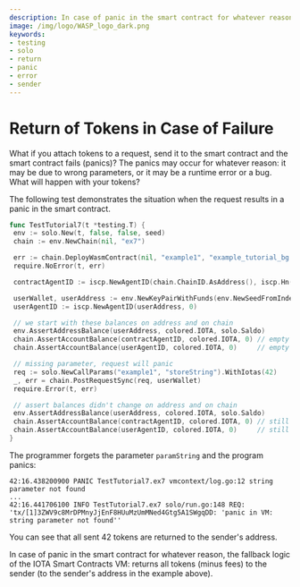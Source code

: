 ```yaml
---
description: In case of panic in the smart contract for whatever reason, the fallback logic of the ISCP VM returns all tokens (minus fees) to the sender.
image: /img/logo/WASP_logo_dark.png
keywords:
- testing
- solo
- return
- panic
- error
- sender
---
```

# Return of Tokens in Case of Failure

What if you attach tokens to a request, send it to the smart
contract and the smart contract fails (panics)? The panics may occur for
whatever reason: it may be due to wrong parameters, or it may be a runtime
error or a bug. What will happen with your tokens?

The following test demonstrates the situation when the request results in a
panic in the smart contract.

```go
func TestTutorial7(t *testing.T) {
 env := solo.New(t, false, false, seed)
 chain := env.NewChain(nil, "ex7")

 err := chain.DeployWasmContract(nil, "example1", "example_tutorial_bg.wasm")
 require.NoError(t, err)

 contractAgentID := iscp.NewAgentID(chain.ChainID.AsAddress(), iscp.Hn("example1"))

 userWallet, userAddress := env.NewKeyPairWithFunds(env.NewSeedFromIndex(5))
 userAgentID := iscp.NewAgentID(userAddress, 0)

 // we start with these balances on address and on chain
 env.AssertAddressBalance(userAddress, colored.IOTA, solo.Saldo)
 chain.AssertAccountBalance(contractAgentID, colored.IOTA, 0) // empty
 chain.AssertAccountBalance(userAgentID, colored.IOTA, 0)     // empty

 // missing parameter, request will panic
 req := solo.NewCallParams("example1", "storeString").WithIotas(42)
 _, err = chain.PostRequestSync(req, userWallet)
 require.Error(t, err)

 // assert balances didn't change on address and on chain
 env.AssertAddressBalance(userAddress, colored.IOTA, solo.Saldo)
 chain.AssertAccountBalance(contractAgentID, colored.IOTA, 0) // still empty
 chain.AssertAccountBalance(userAgentID, colored.IOTA, 0)     // still empty
}
```

The programmer forgets the parameter `paramString` and the program panics:

```log
42:16.438200900 PANIC TestTutorial7.ex7 vmcontext/log.go:12 string parameter not found
...
42:16.441706100 INFO TestTutorial7.ex7 solo/run.go:148 REQ: 'tx/[1]3ZWV9c8MrDPMnyJjEnF8HUuMzUmMNed4Gtg5A1SWgqDD: 'panic in VM: string parameter not found''
```

You can see that all sent 42 tokens are returned to the sender's address.

In case of panic in the smart contract for whatever reason, the fallback logic of the IOTA Smart Contracts VM:
returns all tokens (minus fees) to the sender (to the sender's address in the example above).
